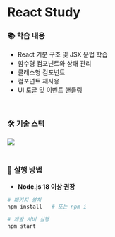 # React Study
    
### 📚 학습 내용
- React 기분 구조 및 JSX 문법 학습
- 함수형 컴포넌트와 상태 관리
- 클래스형 컴포넌트
- 컴포넌트 재사용
- UI 토글 및 이벤트 핸들링
<br/>

### 🛠 기술 스택
<div>
  <img src="https://img.shields.io/badge/React-%2320232a.svg?style=flat-square&logo=react&logoColor=%2361DAFB" />&nbsp;
</div>
<br/>

### 🎯 실행 방법

- **Node.js 18 이상 권장**

```bash
# 패키지 설치
npm install   # 또는 npm i

# 개발 서버 실행
npm start
```
